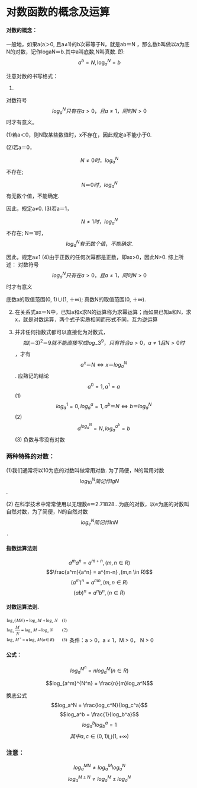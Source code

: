 # 对数函数的概念及运算
#### 对数的概念：      
    
一般地，如果a(a＞0, 且a≠1)的b次幂等于N，就是ab＝N ，那么数b叫做以a为底N的对数，记作logaN＝b.其中a叫底数,N叫真数. 即: $$a^b = N ,\log_a^N = b$$

注意对数的书写格式：



1. 
对数符号$$log_a^N只有在a>0，且a≠1，同时N>0$$时才有意义。
 
(1)若a＜0，则N取某些数值时，x不存在，因此规定a不能小于0.
 
(2)若a＝0， 
   
$$N≠0时，log_a^N$$不存在;   
   
$$N＝0时，log_a^N$$有无数个值，不能确定. 

因此，规定a≠0.
(3)若a＝1， 

$$N≠1时，log_a^N$$不存在;
N＝1时，$$log_a^N有无数个值，不能确定. $$

因此，规定a≠1 
(4)由于正数的任何次幂都是正数，即ax>0，因此N>0.
综上所述：
对数符号$$log_a^N只有在a>0，且a≠1，同时N>0$$时才有意义

底数a的取值范围(0, 1)∪(1, ＋∞);
真数N的取值范围(0, ＋∞).



2. 在关系式ax＝N中，已知a和x求N的运算称为求幂运算；而如果已知a和N，求x，就是对数运算．两个式子实质相同而形式不同，互为逆运算

3. 并非任何指数式都可以直接化为对数式， 
$$如(－3)^2＝9就不能直接写成log_-3^9，只有符合a>0，a≠1且N>0时$$，才有$$a^x＝N⇔x＝log_a^N$$.
应熟记的结论
$$ a^0 = 1, a^1 = a$$
(1) $$log_a^1 = 0, log_a^a = 1, a^b＝N⇔b＝log_a^N$$
(2) $$a^{log_a^N} = N, log_a^{a^b} = b$$
(3) 负数与零没有对数

### 两种特殊的对数：
(1)我们通常将以10为底的对数叫做常用对数. 为了简便，N的常用对数$$log_{10}^N简记作lgN$$.

(2) 在科学技术中常常使用以无理数e＝2.71828…为底的对数，以e为底的对数叫自然对数，为了简便，N的自然对数$$log_e^N简记作lnN$$．
#### 指数运算法则
$$a^m a^n =a^{m+n} ,(m,n \in R)$$
$$\frac{a^m}{a^n} = a^{m-n} ,(m,n \in R)$$
$$(a^m)^n = a^{mn} ,(m,n \in R)$$
$$(ab)^n = a^nb^n,(n \in R)$$
#### 对数运算法则.
![17.png](images/17.png)
条件：a > 0，a ≠ 1，M > 0， N > 0
#### 公式：
$$log_a^{M^n} = nlog_a^M (n \in R)$$

$$log_{a^m}^{N^n} = \frac{n}{m}log_a^N$$

换底公式
$$log_a^N = \frac{log_c^N}{log_c^a}$$
$$log_a^b = \frac{1}{log_b^a}$$
$$log_a^blog_b^a = 1$$
$$其中a,c \in (0,1) \bigcup (1,+\infty)$$
### 注意：

$$log_a^{MN} \neq log_a^M log_a^N$$
$$log_a^{M \pm N} \neq log_a^M \pm log_a^N$$